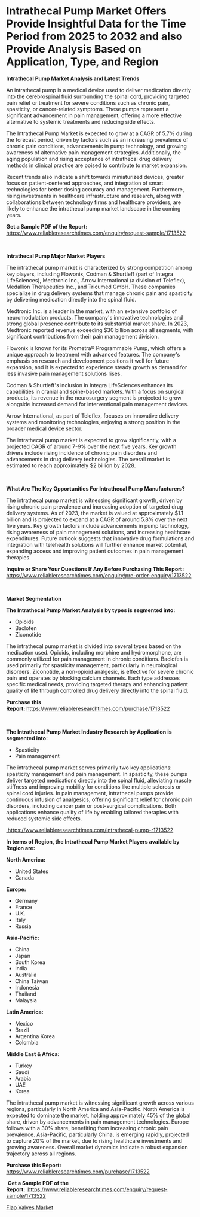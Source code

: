 <p><h1>Intrathecal Pump Market Offers Provide Insightful Data for the Time Period from 2025 to 2032 and also Provide Analysis Based on Application, Type, and Region</h1></p><p><strong>Intrathecal Pump Market Analysis and Latest Trends</strong></p>
<p><p>An intrathecal pump is a medical device used to deliver medication directly into the cerebrospinal fluid surrounding the spinal cord, providing targeted pain relief or treatment for severe conditions such as chronic pain, spasticity, or cancer-related symptoms. These pumps represent a significant advancement in pain management, offering a more effective alternative to systemic treatments and reducing side effects.</p><p>The Intrathecal Pump Market is expected to grow at a CAGR of 5.7% during the forecast period, driven by factors such as an increasing prevalence of chronic pain conditions, advancements in pump technology, and growing awareness of alternative pain management strategies. Additionally, the aging population and rising acceptance of intrathecal drug delivery methods in clinical practice are poised to contribute to market expansion. </p><p>Recent trends also indicate a shift towards miniaturized devices, greater focus on patient-centered approaches, and integration of smart technologies for better dosing accuracy and management. Furthermore, rising investments in healthcare infrastructure and research, along with collaborations between technology firms and healthcare providers, are likely to enhance the intrathecal pump market landscape in the coming years.</p></p>
<p><strong>Get a Sample PDF of the Report:&nbsp;</strong> <a href="https://www.reliableresearchtimes.com/enquiry/request-sample/1713522?utm_campaign=2740&utm_medium=2&utm_source=Github&utm_content=ia&utm_term=28032025&utm_id=intrathecal-pump">https://www.reliableresearchtimes.com/enquiry/request-sample/1713522</a></p>
<p>&nbsp;</p>
<p><strong>Intrathecal Pump Major Market Players</strong></p>
<p><p>The intrathecal pump market is characterized by strong competition among key players, including Flowonix, Codman & Shurtleff (part of Integra LifeSciences), Medtronic Inc., Arrow International (a division of Teleflex), Medallion Therapeutics Inc., and Tricumed GmbH. These companies specialize in drug delivery systems that manage chronic pain and spasticity by delivering medication directly into the spinal fluid. </p><p>Medtronic Inc. is a leader in the market, with an extensive portfolio of neuromodulation products. The company's innovative technologies and strong global presence contribute to its substantial market share. In 2023, Medtronic reported revenue exceeding $30 billion across all segments, with significant contributions from their pain management division.</p><p>Flowonix is known for its Prometra® Programmable Pump, which offers a unique approach to treatment with advanced features. The company's emphasis on research and development positions it well for future expansion, and it is expected to experience steady growth as demand for less invasive pain management solutions rises.</p><p>Codman & Shurtleff's inclusion in Integra LifeSciences enhances its capabilities in cranial and spine-based markets. With a focus on surgical products, its revenue in the neurosurgery segment is projected to grow alongside increased demand for interventional pain management devices.</p><p>Arrow International, as part of Teleflex, focuses on innovative delivery systems and monitoring technologies, enjoying a strong position in the broader medical device sector.</p><p>The intrathecal pump market is expected to grow significantly, with a projected CAGR of around 7-9% over the next five years. Key growth drivers include rising incidence of chronic pain disorders and advancements in drug delivery technologies. The overall market is estimated to reach approximately $2 billion by 2028.</p></p>
<p>&nbsp;</p>
<p><strong>What Are The Key Opportunities For Intrathecal Pump Manufacturers?</strong></p>
<p><p>The intrathecal pump market is witnessing significant growth, driven by rising chronic pain prevalence and increasing adoption of targeted drug delivery systems. As of 2023, the market is valued at approximately $1.1 billion and is projected to expand at a CAGR of around 5.8% over the next five years. Key growth factors include advancements in pump technology, rising awareness of pain management solutions, and increasing healthcare expenditures. Future outlook suggests that innovative drug formulations and integration with telehealth solutions will further enhance market potential, expanding access and improving patient outcomes in pain management therapies.</p></p>
<p><strong>Inquire or Share Your Questions If Any Before Purchasing This Report:</strong> <a href="https://www.reliableresearchtimes.com/enquiry/pre-order-enquiry/1713522?utm_campaign=2740&utm_medium=2&utm_source=Github&utm_content=ia&utm_term=28032025&utm_id=intrathecal-pump">https://www.reliableresearchtimes.com/enquiry/pre-order-enquiry/1713522</a></p>
<p>&nbsp;</p>
<p><strong>Market Segmentation</strong></p>
<p><strong>The Intrathecal Pump Market Analysis by types is segmented into:</strong></p>
<p><ul><li>Opioids</li><li>Baclofen</li><li>Ziconotide</li></ul></p>
<p><p>The intrathecal pump market is divided into several types based on the medication used. Opioids, including morphine and hydromorphone, are commonly utilized for pain management in chronic conditions. Baclofen is used primarily for spasticity management, particularly in neurological disorders. Ziconotide, a non-opioid analgesic, is effective for severe chronic pain and operates by blocking calcium channels. Each type addresses specific medical needs, providing targeted therapy and enhancing patient quality of life through controlled drug delivery directly into the spinal fluid. </p></p>
<p><strong>Purchase this Report:&nbsp;</strong><a href="https://www.reliableresearchtimes.com/purchase/1713522?utm_campaign=2740&utm_medium=2&utm_source=Github&utm_content=ia&utm_term=28032025&utm_id=intrathecal-pump">https://www.reliableresearchtimes.com/purchase/1713522</a></p>
<p>&nbsp;</p>
<p><strong>The Intrathecal Pump Market Industry Research by Application is segmented into:</strong></p>
<p><ul><li>Spasticity</li><li>Pain management</li></ul></p>
<p><p>The intrathecal pump market serves primarily two key applications: spasticity management and pain management. In spasticity, these pumps deliver targeted medications directly into the spinal fluid, alleviating muscle stiffness and improving mobility for conditions like multiple sclerosis or spinal cord injuries. In pain management, intrathecal pumps provide continuous infusion of analgesics, offering significant relief for chronic pain disorders, including cancer pain or post-surgical complications. Both applications enhance quality of life by enabling tailored therapies with reduced systemic side effects.</p></p>
<p><a href="https://www.reliableresearchtimes.com/intrathecal-pump-r1713522?utm_campaign=2740&utm_medium=2&utm_source=Github&utm_content=ia&utm_term=28032025&utm_id=intrathecal-pump">&nbsp;https://www.reliableresearchtimes.com/intrathecal-pump-r1713522</a></p>
<p><strong>In terms of Region, the Intrathecal Pump Market Players available by Region are:</strong></p>
<p>
    <p> <strong> North America: </strong>
        <ul>
            <li>United States</li>
            <li>Canada</li>
        </ul>
        </p> 
    <p> <strong> Europe: </strong>
        <ul>
            <li>Germany</li>
            <li>France</li>
            <li>U.K.</li>
            <li>Italy</li>
            <li>Russia</li>
        </ul>
        </p> 
    <p> <strong> Asia-Pacific: </strong>
        <ul>
            <li>China</li>
            <li>Japan</li>
            <li>South Korea</li>
            <li>India</li>
            <li>Australia</li>
            <li>China Taiwan</li>
            <li>Indonesia</li>
            <li>Thailand</li>
            <li>Malaysia</li>
        </ul>
        </p> 
    <p> <strong> Latin America: </strong>
        <ul>
            <li>Mexico</li>
            <li>Brazil</li>
            <li>Argentina Korea</li>
            <li>Colombia</li>
        </ul>
        </p> 
    <p> <strong> Middle East & Africa: </strong>
        <ul>
            <li>Turkey</li>
            <li>Saudi</li>
            <li>Arabia</li>
            <li>UAE</li>
            <li>Korea</li>
        </ul>
    </p>
    </p>
<p><p>The intrathecal pump market is witnessing significant growth across various regions, particularly in North America and Asia-Pacific. North America is expected to dominate the market, holding approximately 45% of the global share, driven by advancements in pain management technologies. Europe follows with a 30% share, benefiting from increasing chronic pain prevalence. Asia-Pacific, particularly China, is emerging rapidly, projected to capture 20% of the market, due to rising healthcare investments and growing awareness. Overall market dynamics indicate a robust expansion trajectory across all regions.</p></p>
<p><strong>Purchase this Report: </strong><a href="https://www.reliableresearchtimes.com/purchase/1713522?utm_campaign=2740&utm_medium=2&utm_source=Github&utm_content=ia&utm_term=28032025&utm_id=intrathecal-pump">https://www.reliableresearchtimes.com/purchase/1713522</a></p>
<p>&nbsp;<strong>Get a Sample PDF of the Report:&nbsp;&nbsp;</strong><a href="https://www.reliableresearchtimes.com/enquiry/request-sample/1713522?utm_campaign=2740&utm_medium=2&utm_source=Github&utm_content=ia&utm_term=28032025&utm_id=intrathecal-pump">https://www.reliableresearchtimes.com/enquiry/request-sample/1713522</a></p>
<p><strong></strong></p>
<p><p><a href="https://github.com/djembashote/Market-Research-Report-List-1/blob/main/flap-valves-market.md?utm_campaign=2740&utm_medium=2&utm_source=Github&utm_content=ia&utm_term=28032025&utm_id=intrathecal-pump">Flap Valves Market</a></p></p>